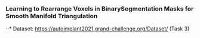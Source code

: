### Learning to Rearrange Voxels in BinarySegmentation Masks for Smooth Manifold Triangulation



⋅⋅* Dataset: https://autoimplant2021.grand-challenge.org/Dataset/ (Task 3)
